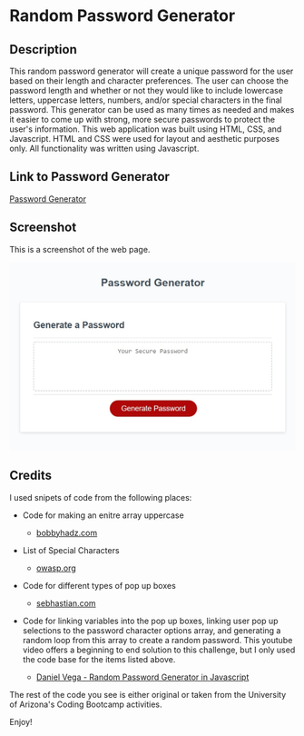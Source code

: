 # Random Password Generator

## Description

This random password generator will create a unique password for the user based on their length and character preferences. The user can choose the password length and whether or not they would like to include lowercase letters, uppercase letters, numbers, and/or special characters in the final password. This generator can be used as many times as needed and makes it easier to come up with strong, more secure passwords to protect the user's information. This web application was built using HTML, CSS, and Javascript. HTML and CSS were used for layout and aesthetic purposes only. All functionality was written using Javascript.

## Link to Password Generator
[Password Generator](https://autumnlegere.github.io/topsecretpasswords/)

## Screenshot

This is a screenshot of the web page.

![Screenshot of Password Generator](Screenshot.jpg)

## Credits

I used snipets of code from the following places:

- Code for making an enitre array uppercase <br>

    - [bobbyhadz.com](https://bobbyhadz.com/blog/javascript-convert-all-elements-of-array-to-uppercase#:~:text=To%20convert%20all%20array%20elements,all%20strings%20converted%20to%20uppercase.)

- List of Special Characters <br>

    - [owasp.org](https://owasp.org/www-community/password-special-characters)

- Code for different types of pop up boxes <br>

    - [sebhastian.com](https://sebhastian.com/javascript-confirmation-yes-no/)

- Code for linking variables into the pop up boxes, linking user pop up selections to the password character options array, and generating a random loop from this array to create a random password. This youtube video offers a beginning to end solution to this challenge, but I only used the code base for the items listed above. <br>

    - [Daniel Vega - Random Password Generator in Javascript](https://youtu.be/v2jfGo7ztm8)

The rest of the code you see is either original or taken from the University of Arizona's Coding Bootcamp activities.

Enjoy!